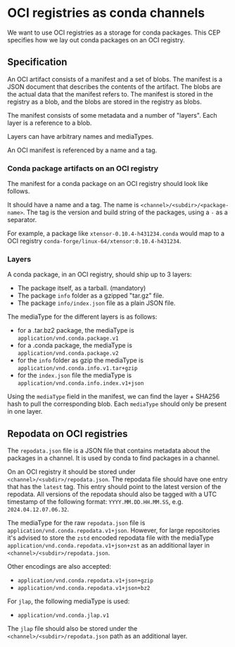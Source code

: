 # OCI registries as conda channels

We want to use OCI registries as a storage for conda packages. This CEP specifies how we lay out conda packages on an OCI registry.

## Specification

An OCI artifact consists of a manifest and a set of blobs. The manifest is a JSON document that describes the contents of the artifact. The blobs are the actual data that the manifest refers to. The manifest is stored in the registry as a blob, and the blobs are stored in the registry as blobs.

The manifest consists of some metadata and a number of "layers". Each layer is a reference to a blob.

Layers can have arbitrary names and mediaTypes.

An OCI manifest is referenced by a name and a tag.

### Conda package artifacts on an OCI registry

The manifest for a conda package on an OCI registry should look like follows.

It should have a name and a tag. The name is `<channel>/<subdir>/<package-name>`.
The tag is the version and build string of the packages, using a `-` as a separator.

For example, a package like `xtensor-0.10.4-h431234.conda` would map to a OCI registry `conda-forge/linux-64/xtensor:0.10.4-h431234`.

### Layers

A conda package, in an OCI registry, should ship up to 3 layers:

- The package itself, as a tarball. (mandatory)
- The package `info` folder as a gzipped "tar.gz" file.
- The package `info/index.json` file as a plain JSON file.

The mediaType for the different layers is as follows:

- for a .tar.bz2 package, the mediaType is `application/vnd.conda.package.v1`
- for a .conda package, the mediaType is `application/vnd.conda.package.v2`
- for the `info` folder as gzip the mediaType is `application/vnd.conda.info.v1.tar+gzip`
- for the `index.json` file the mediaType is `application/vnd.conda.info.index.v1+json`

Using the `mediaType` field in the manifest, we can find the layer + SHA256 hash to pull the corresponding blob.
Each `mediaType` should only be present in one layer.

## Repodata on OCI registries

The `repodata.json` file is a JSON file that contains metadata about the packages in a channel.
It is used by conda to find packages in a channel.

On an OCI registry it should be stored under `<channel>/<subdir>/repodata.json`.
The repodata file should have one entry that has the `latest` tag. This entry should point to the latest version of the repodata.
All versions of the repodata should also be tagged  with a UTC timestamp of the following format: `YYYY.MM.DD.HH.MM.SS`, e.g. `2024.04.12.07.06.32`.

The mediaType for the raw `repodata.json` file is `application/vnd.conda.repodata.v1+json`. However, for large repositories it's advised to store the `zstd` encoded repodata file with the mediaType `application/vnd.conda.repodata.v1+json+zst` as an additional layer in `<channel>/<subdir>/repodata.json`.

Other encodings are also accepted:

- `application/vnd.conda.repodata.v1+json+gzip`
- `application/vnd.conda.repodata.v1+json+bz2`

For `jlap`, the following mediaType is used:

- `application/vnd.conda.jlap.v1`

The `jlap` file should also be stored under the `<channel>/<subdir>/repodata.json` path as an additional layer.